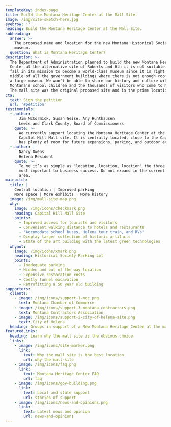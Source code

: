 ```yaml
---
templateKey: index-page
title: Build the Montana Heritage Center at the Mall Site.
image: /img/site-sketch-hero.jpg
eyebrow: ''
heading: Build the Montana Heritage Center at the Mall Site.
subheading:
  answer: >-
    The proposed name and location for the new Montana Historical Society
    museum.
  question: What is Montana Heritage Center?
description: >-
  The Department of Administration planned to build the new Montana Heritage
  Center at the alternative site of Roberts and 6th it is not suitable. It will
  fail in its mission to become a world-class museum since it is right in the
  middle of all the government buildings where there is not enough room to build
  a large museum. We won't be able to share our history and culture with
  Montana’s school children and the thousands of visitors who come to Montana.
  The mall site was the original proposed site and is the prime location.
cta:
  text: Sign the petition
  url: '#petition'
testimonials:
  - author: |
      Jim McCormick, Susan Geise, Any Hunthausen
      Lewis and Clark County, Board of Commissioners
    quote: >-
      We currently support locating the Montana Heritage Center at the former
      Capitol Hill Mall site. It is centrally located, close to the Capitol, and
      has plenty of room for future expansions, parking, and outdoor exhibits.
  - author: |
      Nancy Owens
      Helena Resident
    quote: >-
      To me it’s as simple as "location, location, location" the three words
      most important to business success. Do not expand in the current Capitol
      area.
mainpitch:
  title: |
    Central location | Improved parking
    More space | More exhibits | More history
  image: /img/mall-site-map.png
  why:
    image: /img/icons/checkmark.png
    heading: Capital Hill Mall Site
    points:
      - Improved access for tourists and visitors
      - Convenient walking distance to hotels and restaurants
      - 'Accomodate school buses, Helena tour train, and RVs'
      - Display larger collection of historic artifacts
      - State of the art building with the latest green technologies
  whynot:
    image: /img/icons/xmark.png
    heading: Historical Society Parking Lot
    points:
      - Inadequate parking
      - Hidden and out of the way location
      - Expensive restoration costs
      - Costly tunnel excavation
      - Retrofitting a 50 year old building
supporters:
  clients:
    - image: /img/icons/support-1-mcc.png
      text: Montana Chamber of Commerce
    - image: /img/icons/support-3-montana-contractors.png
      text: Montana Contractors Association
    - image: /img/icons/support-2-city-of-helena-site.png
      text: City of Helena
  heading: Groups in support of a New Montana Heritage Center at the mall site
featuredLinks:
  heading: Learn why the mall site is the obvious choice
  links:
    - image: /img/icons/site-marker.png
      link:
        text: Why the mall site is the best location
        url: why-the-mall-site
    - image: /img/icons/faq.png
      link:
        text: Montana Heritage Center FAQ
        url: faq
    - image: /img/icons/gov-building.png
      link:
        text: Local and state support
        url: stories-of-support
    - image: /img/icons/news-and-opinions.png
      link:
        text: Latest news and opinion
        url: news-and-opinions
---
```


